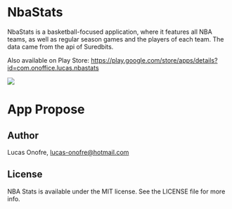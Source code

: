 NbaStats
===========

NbaStats is a basketball-focused application, where it features all NBA teams, as well as regular season games and
the players of each team. The data came from the api of Suredbits.

Also available on Play Store: https://play.google.com/store/apps/details?id=com.onoffice.lucas.nbastats
 
![](https://media.giphy.com/media/8JTDhb8CMWXClzWGpL/giphy.gif)

App Propose
===========


## Author

Lucas Onofre, lucas-onofre@hotmail.com

## License

NBA Stats is available under the MIT license. See the LICENSE file for more info.
